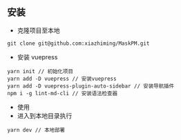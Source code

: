 ## 安装

- 克隆项目至本地

``` shell
git clone git@github.com:xiazhiming/MaskPM.git
```

- 安装 vuepress

``` shell
yarn init // 初始化项目
yarn add -D vuepress // 安装vuepress
yarn add -D vuepress-plugin-auto-sidebar // 安装导航插件
npm i -g lint-md-cli // 安装语法检查器
```

- 使用
- 进入到本地目录执行
``` shell
yarn dev // 本地部署


```

